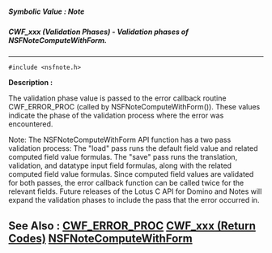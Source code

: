 ##### Symbolic Value : Note
##### CWF_xxx (Validation Phases) - Validation phases of NSFNoteComputeWithForm.
---
```
#include <nsfnote.h>
```
**Description :**

The validation phase value is passed to the error callback routine 
CWF_ERROR_PROC (called by NSFNoteComputeWithForm()).  These values indicate the 
phase of the validation process where the error was encountered.

Note:
The NSFNoteComputeWithForm API function has a two pass validation process:  The 
"load" pass runs the default field value and related computed field value 
formulas. The "save" pass runs the translation, validation, and datatype input 
field formulas, along with the related computed field value formulas.  Since 
computed field values are validated for both passes, the error callback 
function can be called twice for the relevant fields.   Future releases of the 
Lotus C API for Domino and Notes will expand the validation phases to include 
the pass that the error occurred in.

**See Also :**
[CWF_ERROR_PROC](/reference/Data/CWF_ERROR_PROC)
[CWF_xxx (Return Codes)](/reference/Symb/CWF_xxx (Return Codes))
[NSFNoteComputeWithForm](/reference/Func/NSFNoteComputeWithForm)
---
